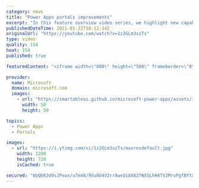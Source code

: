```yaml
---
category: news
title: "Power Apps portals improvements"
excerpt: "In this feature overview video series, we highlight new capabilities included in the latest update to Microsoft Power Apps.  Power Apps portals improvements bring new capabilities for makers and developers by providing a new identity management configuration experience with enhanced functionality to"
publishedDateTime: 2021-01-22T18:12:14Z
originalUrl: "https://youtube.com/watch?v=1z2GLm3xzTs"
type: video
quality: 154
heat: 154
published: true

featuredContent: "<iframe width=\"800\" height=\"500\" frameborder=\"0\" src=\"https://www.youtube.com/embed/1z2GLm3xzTs\" allow=\"accelerometer; autoplay; encrypted-media; gyroscope; picture-in-picture\" allowfullscreen></iframe>"

provider:
  name: Microsoft
  domain: microsoft.com
  images:
    - url: "https://smartableai.github.io/microsoft-power-apps/assets/images/organizations/microsoft.com-50x50.jpg"
      width: 50
      height: 50

topics:
  - Power Apps
  - Portals

images:
  - url: "https://i.ytimg.com/vi/1z2GLm3xzTs/maxresdefault.jpg"
    width: 1280
    height: 720
    isCached: true

secured: "6bQO63d9sJPxwx/u7m48/9Su8G4V3rrAwxUiAX627NXSLhH4TVJMruPgfBYtXEEMKBXdCCqZhzGsuRDd2uzNgxZ7fEl5lqNfKyS63Ibqv6vQJYmBec73dLigTpXy8CQafrNhpgdgUV6Cuy9AX+9shTiX1NoBqQhP6h5SgtTpyXn90Lp9J6v7wleEx72Ljuema3ht2K3zNEY6VpO05hZVOkIbetoHN0CqB8dPEwzKaltEyDevTIEmn89aKg6cYtjSaKlDcIAl6ALskz7NJlpNvbz4C1GPZUOS52Oo07a+EUdFeEZsEfDuz/MH4HDmQ6sR8SQsz9bXplCP92fy46OOulR17l6Zj81zrYekycazhCjlpycUzf2Bly3ly5Q2zxoQUH67Jahf01TRqF+1xPxs7u00c39JA0Xwx1y8LfkkaIXiBuo5fkagLK2kQRCGz+G3;XeG2zYU8a11RsMh10uI6hA=="
---
```


